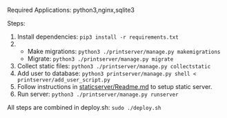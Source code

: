 Required Applications: python3,nginx,sqlite3

Steps:
1. Install dependencies: `pip3 install -r requirements.txt`	
2. * Make migrations: `python3 ./printserver/manage.py makemigrations`
	*  Migrate: `python3 ./printserver/manage.py migrate`
3. Collect static files: `python3 ./printserver/manage.py collectstatic`
4. Add user to database: `python3 printserver/manage.py shell < printserver/add_user_script.py`
5. Follow instructions in [staticserver/Readme.md](staticserver/Readme.md) to setup static server.
6. Run server: `python3 ./printserver/manage.py runserver`


All steps are combined in deploy.sh: `sudo ./deploy.sh`
